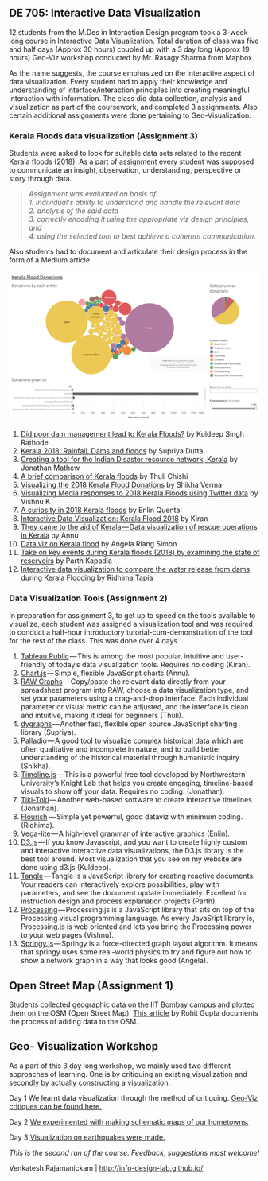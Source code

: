 ## DE 705: Interactive Data Visualization

12 students from the M.Des in Interaction Design program took a 3-week long course in Interactive Data Visualization. Total duration of class was five and half days (Approx 30 hours) coupled up with a 3 day long (Approx 19 hours) Geo-Viz workshop conducted by Mr. Rasagy Sharma from Mapbox.

As the name suggests, the course emphasized on the interactive aspect of data visualization. Every student had to apply their knowledge and understanding of interface/interaction principles into creating meaningful interaction with information. The class did data collection, analysis and visualization as part of the coursework, and completed 3 assignments. Also certain additional assignments were done pertaining to Geo-Visualization.



### Kerala Floods data visualization (Assignment 3)

Students were asked to look for suitable data sets related to the recent Kerala floods (2018). As a part of assignment every student was supposed to communicate an insight, observation, understanding, perspective or story through data.

>_Assignment was evaluated on basis of:_ <br />
_1. Individual's ability to understand and handle the relevant data_ <br />
_2. analysis of the said data_ <br />
_3. correctly encoding it using the appropriate viz design principles, and_ <br />
_4. using the selected tool to best achieve a coherent communication._ <br />

Also students had to document and articulate their design process in the form of a Medium article.



![Snapshot of tools]( https://github.com/kapadiaparth/DE-705-Interactive-Data-Visualization/blob/master/shik.png )

   1. [Did poor dam management lead to Kerala Floods?](https://medium.com/@rathodkuldeepsingh/did-poor-dam-management-lead-to-kerala-floods-f8c1452f26bb) by Kuldeep Singh Rathode<br />
   2. [Kerala 2018: Rainfall, Dams and floods](https://github.com/kapadiaparth/DE-705-Interactive-Data-Visualization/edit/master/README.md) by Supriya Dutta<br />
   3. [Creating a tool for the Indian Disaster resource network, Kerala](https://medium.com/@jonathanmathew_/creating-a-tool-for-the-indian-disaster-resource-network-kerala-b7328d4ab3af) by Jonathan Mathew<br />
   4. [A brief comparison of Kerala floods](https://medium.com/@thuli9chishi/a-brief-comparison-of-the-kerala-floods-eecd708b51f3) by Thuli Chishi<br />
   5. [Visualizing the 2018 Kerala Flood Donations](https://medium.com/@savshikha/medium-test-4b04fcb959e) by Shikha Verma<br />
   6. [Visualizing Media responses to 2018 Kerala Floods using Twitter data](https://medium.com/@vishnubpg/visualizing-media-responses-to-2018-kerala-floods-from-twitter-data-6331090ecf37) by Vishnu K<br />
   7. [A curiosity in 2018 Kerala floods](https://medium.com/@enlinquental/a-curiosity-in-kerala-floods-of-2018-1cae16d3d6f3) by Enlin Quental<br />
   8. [Interactive Data Visualization: Kerala Flood 2018](https://medium.com/@kiranprasanth/giving-form-to-data-is-visualisation-ab1edeeef8bb) by Kiran<br />
   9. [They came to the aid of Kerala — Data visualization of rescue operations in Kerala]() by Annu<br />
   10. [Data viz on Kerala flood](https://medium.com/@rambunctious.me.7/datavis-on-kerala-floods-2018-9c8ffe44b42f) by Angela Riang Simon<br />
   11. [Take on key events during Kerala floods (2018) by examining the state of reservoirs](https://medium.com/@pkapadia95/visualizing-the-state-of-idamalayar-and-idukki-reservoirs-during-kerala-floods-of-2018-c0709973bd79) by Parth Kapadia<br />
   12. [Interactive data visualization to compare the water release from dams during Kerala Flooding](https://medium.com/@ridhima.51/interactive-data-visualization-to-compare-the-water-release-from-dams-during-kerala-flooding-9500da12f911) by Ridhima Tapia<br />
   
   
### Data Visualization Tools (Assignment 2) 

In preparation for assignment 3, to get up to speed on the tools available to visualize, each student was assigned a visualization tool and was required to conduct a half-hour introductory tutorial-cum-demonstration of the tool for the rest of the class. This was done over 4 days.

1. [Tableau Public](https://www.tableau.com/) — This is among the most popular, intuitive and user-friendly of today’s data visualization tools. Requires no coding (Kiran).
2. [Chart.js](https://www.chartjs.org/) — Simple, flexible JavaScript charts (Annu).
3. [RAW Graphs](https://rawgraphs.io/) — Copy/paste the relevant data directly from your spreadsheet program into RAW, choose a data visualization type, and set your parameters using a drag-and-drop interface. Each individual parameter or visual metric can be adjusted, and the interface is clean and intuitive, making it ideal for beginners (Thuli).
4. [dygraphs](http://dygraphs.com/) — Another fast, flexible open source JavaScript charting library (Supriya).
5. [Palladio](http://hdlab.stanford.edu/palladio/) — A good tool to visualize complex historical data which are often qualitative and incomplete in nature, and to build better understanding of the historical material through humanistic inquiry (Shikha).
6. [Timeline.js](http://timeline.knightlab.com/) — This is a powerful free tool developed by Northwestern University’s Knight Lab that helps you create engaging, timeline-based visuals to show off your data. Requires no coding. (Jonathan).
7. [Tiki-Toki](https://www.tiki-toki.com/) — Another web-based software to create interactive timelines (Jonathan).
8. [Flourish](https://flourish.studio) — Simple yet powerful, good dataviz with minimum coding. (Ridhima).
9. [Vega-lite](https://vega.github.io/vega-lite/) — A high-level grammar of interactive graphics (Enlin).
10. [D3.js](https://d3js.org/) — If you know Javascript, and you want to create highly custom and interactive interactive data visualizations, the D3.js library is the best tool around. Most visualization that you see on my website are done using d3.js (Kuldeep).
11. [Tangle](http://worrydream.com/Tangle/) — Tangle is a JavaScript library for creating reactive documents. Your readers can interactively explore possibilities, play with parameters, and see the document update immediately. Excellent for instruction design and process explanation projects (Parth).
12. [Processing](http://processingjs.org/) — Processing.js is a JavaScript library that sits on top of the Processing visual programming language. As every JavaSript library is, Processing.js is web oriented and lets you bring the Processing power to your web pages (Vishnu).
13. [Springy.js](http://getspringy.com/) — Springy is a force-directed graph layout algorithm. It means that springy uses some real-world physics to try and figure out how to show a network graph in a way that looks good (Angela).

## Open Street Map (Assignment 1)

Students collected geographic data on the IIT Bombay campus and plotted them on the OSM (Open Street Map). [This article](http://rohitg.in/2017/08/31/ContribOSM/) by Rohit Gupta documents the process of adding data to the OSM.

## Geo- Visualization Workshop

As a part of this 3 day long workshop, we mainly used two different approaches of learning. One is by critiquing an existing visualization and secondly by actually constructing a visualization.

Day 1
We learnt data visualization through the method of critiquing.
[Geo-Viz critiques can be found here.](https://github.com/mapschool/course/issues/36)

Day 2
[We experimented with making schematic maps of our hometowns.](https://github.com/mapschool/course/issues/37)

Day 3
[Visualization on earthquakes were made.](https://github.com/mapschool/course/issues/38)

_This is the second run of the course. Feedback, suggestions most welcome!_

Venkatesh Rajamanickam | http://info-design-lab.github.io/

